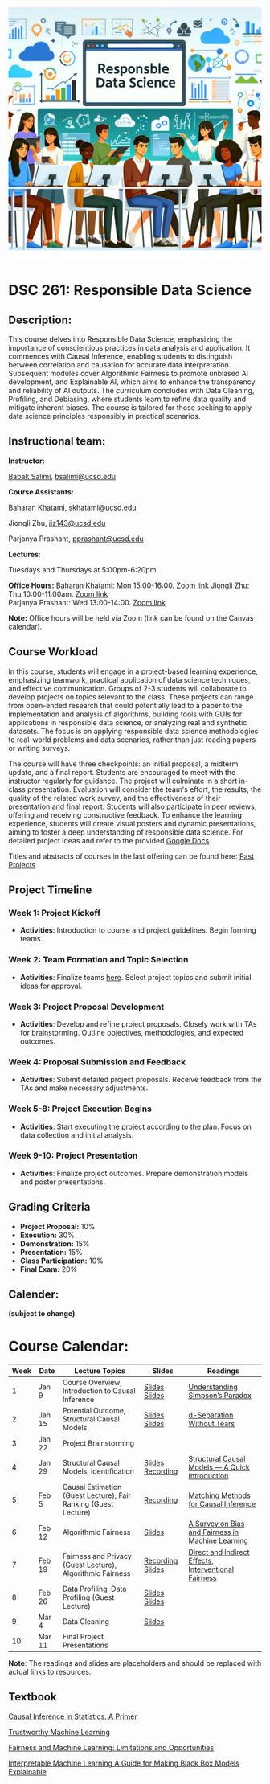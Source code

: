 ![Image genarted using DALL·E](fig/rds.png)


# DSC 261: Responsible Data Science 



## Description:

This course delves into Responsible Data Science, emphasizing the importance of conscientious practices in data analysis and application. It commences with Causal Inference, enabling students to distinguish between correlation and causation for accurate data interpretation. Subsequent modules cover Algorithmic Fairness to promote unbiased AI development, and Explainable AI, which aims to enhance the transparency and reliability of AI outputs. The curriculum concludes with Data Cleaning, Profiling, and Debiasing, where students learn to refine data quality and mitigate inherent biases. The course is tailored for those seeking to apply data science principles responsibly in practical scenarios.



## Instructional team:

**Instructor:**

[Babak Salimi](https://bsalimi.github.io/), bsalimi@ucsd.edu

**Course Assistants:**

Baharan Khatami, [skhatami@ucsd.edu](mailto:skhatami@ucsd.edu)  

Jiongli Zhu, [jiz143@ucsd.edu](mailto:jiz143@ucsd.edu)   

Parjanya Prashant, [pprashant@ucsd.edu](mailto:pprashant@ucsd.edu)  


**Lectures**:

Tuesdays and Thursdays at	5:00pm-6:20pm




**Office Hours:**
Baharan Khatami: Mon 15:00-16:00. [Zoom link](https://ucsd.zoom.us/j/3995044290?pwd=YTVPeXRsVTU2aEJ6WEc4OERHTHVZQT09)
Jiongli Zhu: Thu 10:00-11:00am. [Zoom link](https://ucsd.zoom.us/my/jionglizhu)   
Parjanya Prashant: Wed 13:00-14:00. [Zoom link](https://ucsd.zoom.us/j/2410312532)


**Note:** Office hours will be held via Zoom (link can be found on the Canvas calendar). 





## Course Workload

In this course, students will engage in a project-based learning experience, emphasizing teamwork, practical application of data science techniques, and effective communication. Groups of 2-3 students will collaborate to develop projects on topics relevant to the class. These projects can range from open-ended research that could potentially lead to a paper to the implementation and analysis of algorithms, building tools with GUIs for applications in responsible data science, or analyzing real and synthetic datasets. The focus is on applying responsible data science methodologies to real-world problems and data scenarios, rather than just reading papers or writing surveys.


The course will have three checkpoints: an initial proposal, a midterm update, and a final report. Students are encouraged to meet with the instructor regularly for guidance. The project will culminate in a short in-class presentation. Evaluation will consider the team's effort, the results, the quality of the related work survey, and the effectiveness of their presentation and final report. Students will also participate in peer reviews, offering and receiving constructive feedback. To enhance the learning experience, students will create visual posters and dynamic presentations, aiming to foster a deep understanding of responsible data science. For detailed project ideas and refer to the provided [Google Docs](https://docs.google.com/document/d/1kHHP4fdphdSLMjyppPO7sn2Ux_j_9ABr3q-u447_GrU/edit?usp=sharing).

Titles and abstracts of courses in the last offering can be found here: [Past Projects](past_projects.md)


## Project Timeline

### Week 1: Project Kickoff
- **Activities**: Introduction to course and project guidelines. Begin forming teams.

### Week 2: Team Formation and Topic Selection
- **Activities**: Finalize teams [here](https://forms.gle/Cwzqtrn5reG9K2pt8). Select project topics and submit initial ideas for approval.

### Week 3: Project Proposal Development
- **Activities**: Develop and refine project proposals. Closely work with TAs for brainstorming. Outline objectives, methodologies, and expected outcomes.

### Week 4: Proposal Submission and Feedback
- **Activities**: Submit detailed project proposals. Receive feedback from the TAs and make necessary adjustments.

### Week 5-8: Project Execution Begins
- **Activities**: Start executing the project according to the plan. Focus on data collection and initial analysis.

### Week 9-10: Project Presentation
- **Activities**: Finalize project outcomes. Prepare demonstration models and poster presentations.


## Grading Criteria

- **Project Proposal:** 10%
- **Execution:** 30%
- **Demonstration:** 15%
- **Presentation:** 15%
- **Class Participation:** 10%
- **Final Exam:** 20%



## **Calender:**

**(subject to change)**

# Course Calendar: 

| Week | Date               | Lecture Topics                         | Slides       | Readings                            |
|------|---------------------|----------------------------------------|--------------|------------------------------------|
| 1    | Jan 9     | Course Overview, Introduction to Causal Inference | [Slides](https://drive.google.com/file/d/13kVyZhSuy4AlyiAFjEL75dD9Gpl3QWCR/view?usp=sharing) [Slides](https://drive.google.com/file/d/13kVyZhSuy4AlyiAFjEL75dD9Gpl3QWCR/view?usp=sharing) | [Understanding Simpson’s Paradox](https://ftp.cs.ucla.edu/pub/stat_ser/r414.pdf)     |
| 2    | Jan 15      | Potential Outcome, Structural Causal Models                         |[Slides](https://drive.google.com/file/d/1fZh1nZzhHXOh7bxAUg-MV9u_x1aAuHMO/view?usp=drive_link) [Slides](https://drive.google.com/file/d/1vH04doINdgCGPN-bqc2pETRKESubdo94/view?usp=drive_link)              |    [d-Separation Without Tears](http://bayes.cs.ucla.edu/BOOK-09/ch11-1-2-final.pdf)                                 |
| 3    | Jan 22      | Project Brainstorming                  |              |                                    |
| 4    | Jan 29       | Structural Causal Models, Identification           |   [Slides](https://drive.google.com/file/d/1i-0G6tH7FYiGfVbuiaNzGDEIl3xBUHHg/view?usp=sharing )  [Recording](https://drive.google.com/file/d/1z6BRUWoWf4F4i4y-e2sMzyrqT0SDZdBY/view?usp=sharing)        |   [Structural Causal Models — A Quick Introduction](https://medium.com/causality-in-data-science/structural-causal-models-a-quick-introduction-1ab49259e921)                                 |
| 5    | Feb 5       | Causal Estimation (Guest Lecture), Fair Ranking (Guest Lecture)                    |    [Recording](https://drive.google.com/file/d/1zBdVg35l9zbay9vHl_Vu2jNWceGjf-kA/view?usp=sharing)                  |    [Matching Methods for Causal Inference](https://arxiv.org/pdf/1010.5586.pdf)                                | 
| 6    | Feb 12      | Algorithmic Fairness                        |   [Slides](https://drive.google.com/file/d/1-9DKhWQWAoxdhAXhaLoYQE71sn_0eoBL/view?usp=sharing)           |                    [A Survey on Bias and Fairness in Machine Learning](https://dl.acm.org/doi/abs/10.1145/3457607)                |
| 7    | Feb 19      | Fairness and Privacy (Guest Lecture), Algorithmic Fairness                           |  [Recording](https://drive.google.com/file/d/1-Gh7w3N3gNQGdxFLekqLHE9OrJaILPCM/view?usp=sharing) [Slides](https://drive.google.com/file/d/1-aOziY79OAE11873UX2Hnec8Gy7XFAtr/view?usp=sharing)           |       [Direct and Indirect Effects](https://ftp.cs.ucla.edu/pub/stat_ser/R273-U.pdf),  [Interventional Fairness](https://homes.cs.washington.edu/~suciu/sigmod-2019-fairness.pdf)                           |
| 8    | Feb 26       | Data Profiling, Data Profiling (Guest Lecture)  |     [Slides](https://drive.google.com/file/d/119A5ib11ZTx2zh0tYp3_aRj7GjfOef6j/view?usp=sharing)    [Slides](https://drive.google.com/file/d/111AECMGVzfBiSM07pCNx-dUWjHA1ojg5/view?usp=sharing)      |                                    |
| 9    | Mar 4        |Data Cleaning |       [Slides](https://drive.google.com/file/d/111AECMGVzfBiSM07pCNx-dUWjHA1ojg5/view?usp=sharing)        |                                   |
| 10   | Mar 11      | Final Project Presentations             |              |                                    |

**Note**: The readings and slides are placeholders and should be replaced with actual links to resources.





## Textbook

[Causal Inference in Statistics: A Primer
](http://bayes.cs.ucla.edu/PRIMER/) 

[Trustworthy Machine Learning](http://www.trustworthymachinelearning.com/)

[Fairness and Machine Learning: Limitations and Opportunities](https://fairmlbook.org/)

[Interpretable Machine Learning
A Guide for Making Black Box Models Explainable](https://christophm.github.io/interpretable-ml-book/)


